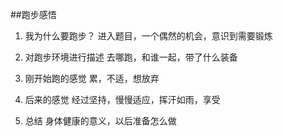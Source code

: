 ##跑步感悟

1. 我为什么要跑步？
进入题目，一个偶然的机会，意识到需要锻炼

2. 对跑步环境进行描述
去哪跑，和谁一起，带了什么装备

3. 刚开始跑的感觉
累，不适，想放弃

4. 后来的感觉
经过坚持，慢慢适应，挥汗如雨，享受

5. 总结
身体健康的意义，以后准备怎么做
